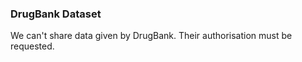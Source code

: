 ### DrugBank Dataset

We can't share data given by DrugBank. Their authorisation must be requested.
